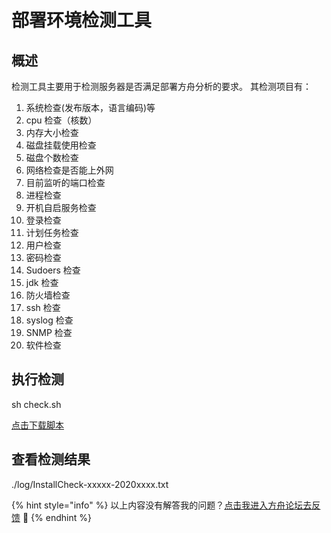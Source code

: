 # 部署环境检测工具

## 概述

检测工具主要用于检测服务器是否满足部署方舟分析的要求。 其检测项目有：

1. 系统检查\(发布版本，语言编码\)等
2. cpu 检查（核数）
3. 内存大小检查
4. 磁盘挂载使用检查
5. 磁盘个数检查
6. 网络检查是否能上外网
7. 目前监听的端口检查
8. 进程检查
9. 开机自启服务检查
10. 登录检查
11. 计划任务检查
12. 用户检查
13. 密码检查
14. Sudoers 检查
15. jdk 检查
16. 防火墙检查
17. ssh 检查
18. syslog 检查
19. SNMP 检查
20. 软件检查

## 执行检测

sh check.sh 

[点击下载脚本](http://install.ark.analysys.cn:8080/ark/check.sh)

## 查看检测结果

./log/InstallCheck-xxxxx-2020xxxx.txt

{% hint style="info" %}
以上内容没有解答我的问题？[点击我进入方舟论坛去反馈](https://www.analysysdata.com/forum/index) 🚀
{% endhint %}

